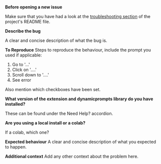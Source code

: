 
**Before opening a new issue**

Make sure that you have had a look at the [troubleshooting section](https://github.com/jacobvo888/sd-dynamic-prompts#troubleshooting) of the project's README file.

**Describe the bug**

A clear and concise description of what the bug is.

**To Reproduce**
Steps to reproduce the behaviour, include the prompt you used if applicable:
1. Go to '...'
2. Click on '....'
3. Scroll down to '....'
4. See error

Also mention which checkboxes have been set.

**What version of the extension and dynamicprompts library do you have installed?**

These can be found under the Need Help? accordion.

**Are you using a local install or a colab?**

If a colab, which one?

**Expected behaviour**
A clear and concise description of what you expected to happen.

**Additional context**
Add any other context about the problem here.
